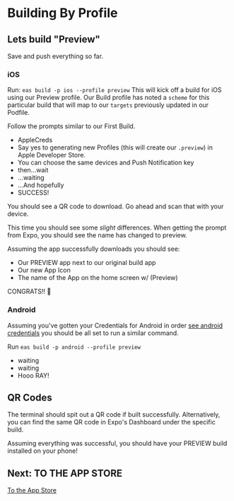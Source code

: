 # Building By Profile

## Lets build "Preview"

Save and push everything so far.

### iOS

Run: `eas build -p ios --profile preview`
This will kick off a build for iOS using our Preview profile.
Our Build profile has noted a `scheme` for this particular build that will map to our `targets` previously updated in our Podfile.

Follow the prompts similar to our First Build.

- AppleCreds
- Say yes to generating new Profiles (this will create our `.preview`) in Apple Developer Store.
- You can choose the same devices and Push Notification key
- then...wait
- ...waiting
- ...And hopefully
- SUCCESS!

You should see a QR code to download. Go ahead and scan that with your device.

This time you should see some _slight_ differences.
When getting the prompt from Expo, you should see the name has changed to preview.

Assuming the app successfully downloads you should see:

- Our PREVIEW app next to our original build app
- Our new App Icon
- The name of the App on the home screen w/ (Preview)

CONGRATS!! :tada:

### Android

Assuming you've gotten your Credentials for Android in order [see android credentials](./android-accounts-and-expo-credentials.md) you should be all set to run a similar command.

Run `eas build -p android --profile preview`

- waiting
- waiting
- Hooo RAY!

## QR Codes

The terminal should spit out a QR code if built successfully. Alternatively, you can find the same QR code in Expo's Dashboard under the specific build.

Assuming everything was successful, you should have your PREVIEW build installed on your phone!

## Next: TO THE APP STORE

[To the App Store](./07-to-the-app-store.md)
